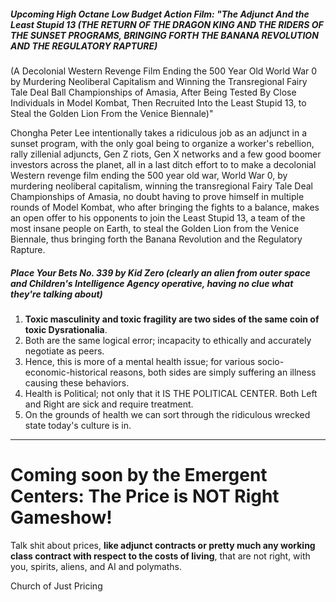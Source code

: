 






##### Upcoming High Octane Low Budget Action Film: "The Adjunct And the Least Stupid 13 (THE RETURN OF THE DRAGON KING AND THE RIDERS OF THE SUNSET PROGRAMS, BRINGING FORTH THE BANANA REVOLUTION AND THE REGULATORY RAPTURE)

(A Decolonial Western Revenge Film Ending the 500 Year Old World War 0 by Murdering Neoliberal Capitalism and Winning the Transregional Fairy Tale Deal Ball Championships of Amasia, After Being Tested By Close Individuals in Model Kombat, Then Recruited Into the Least Stupid 13, to Steal the Golden Lion From the Venice Biennale)"

Chongha Peter Lee intentionally takes a ridiculous job as an adjunct in a sunset program, with the only goal being to organize a worker's rebellion, rally zillenial adjuncts, Gen Z riots, Gen X networks and a few good boomer investors across the planet, all in a last ditch effort to to make a decolonial Western revenge film ending the 500 year old war, World War 0, by murdering neoliberal capitalism, winning the transregional Fairy Tale Deal Championships of Amasia, no doubt having to prove himself in multiple rounds of Model Kombat, who after bringing the fights to a balance, makes an open offer to his opponents to join the Least Stupid 13, a team of the most insane people on Earth, to steal the Golden Lion from the Venice Biennale, thus bringing forth the Banana Revolution and the Regulatory Rapture.








##### Place Your Bets No. 339 by Kid Zero (clearly an alien from outer space and Children's Intelligence Agency operative, having no clue what they're talking about)

1. **Toxic masculinity and toxic fragility are two sides of the same coin of toxic Dysrationalia**.
2. Both are the same logical error; incapacity to ethically and accurately negotiate as peers.
3. Hence, this is more of a mental health issue; for various socio-economic-historical reasons, both sides are simply suffering an illness causing these behaviors.
4. Health is Political; not only that it IS THE POLITICAL CENTER. Both Left and Right are sick and require treatment.
5. On the grounds of health we can sort through the ridiculous wrecked state today's culture is in.

----







# Coming soon by the Emergent Centers: The Price is NOT Right Gameshow!

Talk shit about prices, **like adjunct contracts or pretty much any working class contract with respect to the costs of living**, that are not right, with you, spirits, aliens, and AI and polymaths.




Church of Just Pricing






